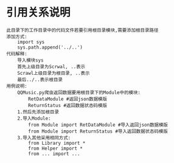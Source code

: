 # 引用关系说明
	此目录下的工作目录中的代码文件若要引用根目录模块,需要添加根目录路径
	添加方式:
		import sys
		sys.path.append('../..')
	代码解释:
		导入模块sys
		首先上级目录为Scrwal, ..表示
		Scrawl上级目录为根目录, ..表示
		最后../..表示根目录
	用例说明:
		QQMusic.py爬虫返回数据要用根目录下的Module中的模块:
			RetDataModule #返回json数据模版
			ReturnStatus #返回数据状态码模版
		1.然后先添加根目录
		2.导入Module:
			from Module import RetDataModule #导入返回json数据模版
			from Module import ReturnStatus #导入返回数据状态码模版
		3.导入其他采用相同方式:
			from Library import *
			from Helper import *
			from ... import ...
